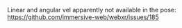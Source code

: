 Linear and angular vel apparently not available in the pose:
https://github.com/immersive-web/webxr/issues/185

